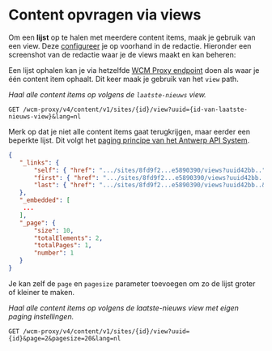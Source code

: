 # Content opvragen via views
Om een **lijst** op te halen met meerdere content items, maak je gebruik van een view. Deze [configureer](/redactie/content/inrichten-views) je op voorhand in de redactie. Hieronder een screenshot van de redactie waar je de views maakt en kan beheren:

Een lijst ophalen kan je via hetzelfde [WCM Proxy endpoint](/wcmv4/content/endpoint-proxy) doen als waar je één content item ophaalt. Dit keer maak je gebruik van het `view` path. 

*Haal alle content items op volgens de `laatste-nieuws` view.*
```shell
GET /wcm-proxy/v4/content/v1/sites/{id}/view?uuid={id-van-laatste-nieuws-view}&lang=nl
```

Merk op dat je niet alle content items gaat terugkrijgen, maar eerder een beperkte lijst. Dit volgt het [paging principe van het Antwerp API System](https://antwerp-api.digipolis.be/#/content/developers/paging). 

```json
{
   "_links": {
       "self": { "href": ".../sites/8fd9f2...e5890390/views?uuid42bb.." },
       "first": { "href": ".../sites/8fd9f2...e5890390/views?uuid42bb..&page=1&pagesize=10" },
       "last": { "href": ".../sites/8fd9f2...e5890390/views?uuid42bb..&page=2&pagesize=10" }
   },
   "_embedded": [
	...
   ],
   "_page": {
       "size": 10,
       "totalElements": 2,
       "totalPages": 1,
       "number": 1
   }
}
```


Je kan zelf de `page` en `pagesize` parameter toevoegen om zo de lijst groter of kleiner te maken.

*Haal alle content items op volgens de laatste-nieuws view met eigen paging instellingen.*
```shell
GET /wcm-proxy/v4/content/v1/sites/{id}/view?uuid={id}&page=2&pagesize=20&lang=nl
```